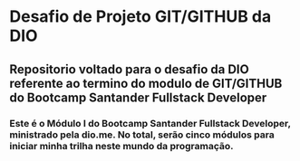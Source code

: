 # Desafio de Projeto GIT/GITHUB da DIO
## Repositorio voltado para o desafio da DIO referente ao termino do modulo de GIT/GITHUB do Bootcamp Santander Fullstack Developer
### Este é o Módulo I do Bootcamp Santander Fullstack Developer, ministrado pela dio.me. No total, serão cinco módulos para iniciar minha trilha neste mundo da programação.
